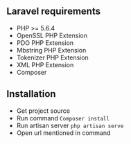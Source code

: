 ## Laravel requirements
- PHP >= 5.6.4
- OpenSSL PHP Extension
- PDO PHP Extension
- Mbstring PHP Extension
- Tokenizer PHP Extension
- XML PHP Extension
- Composer

## Installation
- Get project source
- Run command `Composer install`
- Run artisan server `php artisan serve`
- Open url mentioned in command
